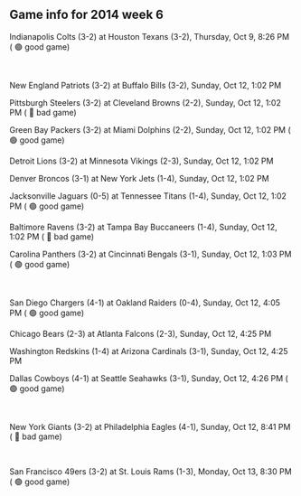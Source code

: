## Game info for 2014 week 6
Indianapolis Colts (3-2) at Houston Texans (3-2), Thursday, Oct 9, 8:26 PM (	:green_circle: good game)


<br/>

New England Patriots (3-2) at Buffalo Bills (3-2), Sunday, Oct 12, 1:02 PM

Pittsburgh Steelers (3-2) at Cleveland Browns (2-2), Sunday, Oct 12, 1:02 PM (	:red_circle: bad game)

Green Bay Packers (3-2) at Miami Dolphins (2-2), Sunday, Oct 12, 1:02 PM (	:green_circle: good game)

Detroit Lions (3-2) at Minnesota Vikings (2-3), Sunday, Oct 12, 1:02 PM

Denver Broncos (3-1) at New York Jets (1-4), Sunday, Oct 12, 1:02 PM

Jacksonville Jaguars (0-5) at Tennessee Titans (1-4), Sunday, Oct 12, 1:02 PM (	:green_circle: good game)

Baltimore Ravens (3-2) at Tampa Bay Buccaneers (1-4), Sunday, Oct 12, 1:02 PM (	:red_circle: bad game)

Carolina Panthers (3-2) at Cincinnati Bengals (3-1), Sunday, Oct 12, 1:03 PM (	:green_circle: good game)


<br/>

San Diego Chargers (4-1) at Oakland Raiders (0-4), Sunday, Oct 12, 4:05 PM (	:green_circle: good game)

Chicago Bears (2-3) at Atlanta Falcons (2-3), Sunday, Oct 12, 4:25 PM

Washington Redskins (1-4) at Arizona Cardinals (3-1), Sunday, Oct 12, 4:25 PM

Dallas Cowboys (4-1) at Seattle Seahawks (3-1), Sunday, Oct 12, 4:26 PM (	:green_circle: good game)


<br/>

New York Giants (3-2) at Philadelphia Eagles (4-1), Sunday, Oct 12, 8:41 PM (	:red_circle: bad game)


<br/>

San Francisco 49ers (3-2) at St. Louis Rams (1-3), Monday, Oct 13, 8:30 PM (	:green_circle: good game)

